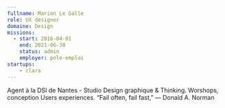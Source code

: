 ```yaml
---
fullname: Marion Le Galle
role: UX designer
domaine: Design
missions:
  - start: 2016-04-01
    end: 2021-06-30
    status: admin
    employer: pole-emploi
startups:
    - clara
---
```


Agent à la DSI de Nantes - Studio
Design graphique & Thinking. Worshops, conception Users experiences.
“Fail often, fail fast,” ― Donald A. Norman
